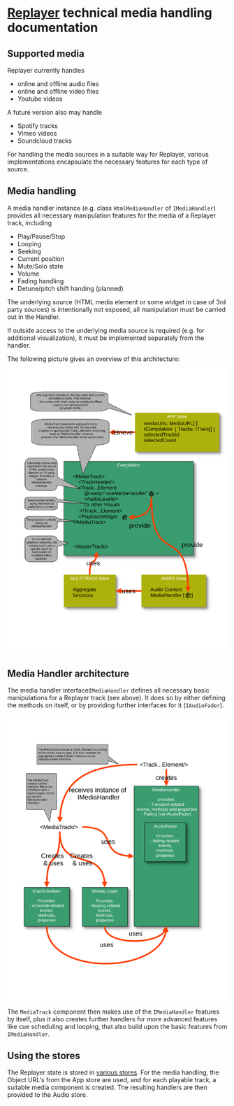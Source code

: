 # [Replayer](https://replayer.app/) technical media handling documentation

## Supported media

Replayer currently handles

-   online and offline audio files
-   online and offline video files
-   Youtube videos

A future version also may handle

-   Spotify tracks
-   Vimeo videos
-   Soundcloud tracks

For handling the media sources in a suitable way for Replayer, various implementations encapsulate the necessary features for each type of source.

## Media handling

A media handler instance (e.g. class `HtmlMediaHandler` of `IMediaHandler`) provides all necessary manipulation features for the media of a Replayer track, including

-   Play/Pause/Stop
-   Looping
-   Seeking
-   Current position
-   Mute/Solo state
-   Volume
-   Fading handling
-   Detune/pitch shift handing (planned)

The underlying source (HTML media element or some widget in case of 3rd party sources) is intentionally not exposed, all manipulation must be carried out in the Handler.

If outside access to the underlying media source is required (e.g. for additional visualization), it must be implemented separately from the handler.

The following picture gives an overview of this architecture:

![Media components overview](./media-components.svg)

## Media Handler architecture

The media handler interface`IMediaHandler` defines all necessary basic manipulations for a Replayer track (see above). It does so by either defining the methods on itself, or by providing further interfaces for it (`IAudioFader`).

![Media interface architecture](./media-interface-architecture.svg)

The `MediaTrack` component then makes use of the `IMediaHandler` features by itself, plus it also creates further handlers for more advanced features like cue scheduling and looping, that also build upon the basic features from `IMediaHandler`.

## Using the stores

The Replayer state is stored in [various stores](../store/README.md). For the media handling, the Object URL's from the App store are used, and for each playable track, a suitable media component is created. The resulting handlers are then provided to the Audio store.
